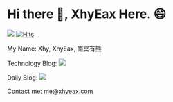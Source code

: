 <!--
**XhyEax/XhyEax** is a ✨ _special_ ✨ repository because its `README.md` (this file) appears on your GitHub profile.

Here are some ideas to get you started:

- 🔭 I’m currently working on ...
- 🌱 I’m currently learning ...
- 👯 I’m looking to collaborate on ...
- 🤔 I’m looking for help with ...
- 💬 Ask me about ...
- 📫 How to reach me: ...
- 😄 Pronouns: ...
- ⚡ Fun fact: ...
-->

# Hi there 👋, **XhyEax Here. 😄**

<a title="github" target="_blank" href="https://github.com/XhyEax">
<img src="https://img.shields.io/badge/dynamic/json?label=GitHub&suffix=%20followers&query=%24.data.totalSubs&url=https%3A%2F%2Fapi.spencerwoo.com%2Fsubstats%2F%3Fsource%3Dgithub%26queryKey%3DXhyEax&labelColor=282c34&color=353940&logo=github&longCache=true" ></a>
<a href="https://hits.sh/github.com/XhyEax/"><img alt="Hits" src="https://hits.sh/github.com/XhyEax.svg"/></a> 


My Name: Xhy, XhyEax, 南冥有熊

Technology Blog: [<img src="https://img.shields.io/badge/Xhy's%20Blog-blue"/>](https://blog.xhyeax.com)


Daily Blog: [<img src="https://img.shields.io/badge/南冥有熊的博客-blue"/>](https://xhyeax.cn)


Contact me: <a href=＂mailto:me@xhyeax.com＂>me@xhyeax.com</a>

